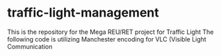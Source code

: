 # traffic-light-management
This is the repository for the Mega REU/RET project for Traffic Light 
The following code is utilizing Manchester encoding for VLC (Visible Light Communication

